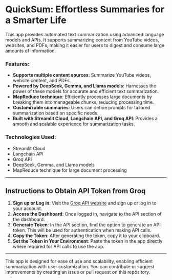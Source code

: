 # QuickSum: Effortless Summaries for a Smarter Life

This app provides automated text summarization using advanced language models and APIs. It supports summarizing content from YouTube videos, websites, and PDFs, making it easier for users to digest and consume large amounts of information.

### Features:
- **Supports multiple content sources**: Summarize YouTube videos, website content, and PDFs.
- **Powered by DeepSeek, Gemma, and Llama models**: Harnesses the power of these models for accurate and efficient text summarization.
- **MapReduce technique**: Efficiently processes large documents by breaking them into manageable chunks, reducing processing time.
- **Customizable summaries**: Users can define prompts for tailored summarization based on specific needs.
- **Built with Streamlit Cloud, Langchain API, and Groq API**: Provides a smooth and scalable experience for summarization tasks.

### Technologies Used:
- Streamlit Cloud
- Langchain API
- Groq API
- DeepSeek, Gemma, and Llama models
- MapReduce technique for large document processing

---

## Instructions to Obtain API Token from Groq

1. **Sign up or Log in**: Visit the [Groq API website](https://groq.com) and sign up or log in to your account.
2. **Access the Dashboard**: Once logged in, navigate to the API section of the dashboard.
3. **Generate Token**: In the API section, find the option to generate an API token. This will be used for authentication when making API calls.
4. **Copy the Token**: After generating the token, copy it to your clipboard.
5. **Set the Token in Your Environment**: Paste the token in the app directly where required for API calls to use the app.

---

This app is designed for ease of use and scalability, enabling efficient summarization with user customization. You can contribute or suggest improvements by creating an issue or pull request on this repository.
